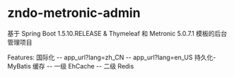 # zndo-metronic-admin
基于 Spring Boot 1.5.10.RELEASE &amp; Thymeleaf 和 Metronic 5.0.7.1 模板的后台管理项目

Features:
国际化
-- app_url?lang=zh_CN
-- app_url?lang=en_US
持久化-MyBatis
缓存
-- 一级 EhCache
-- 二级 Redis





